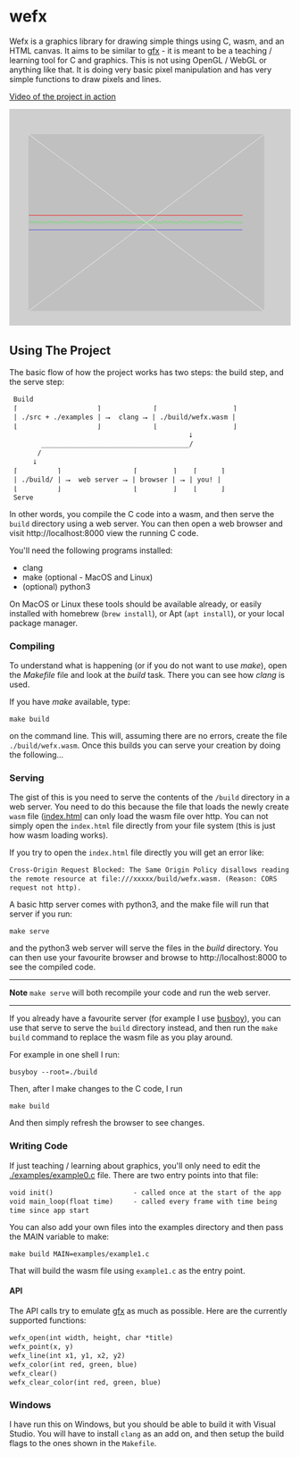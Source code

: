 # wefx

Wefx is a graphics library for drawing simple things using C, wasm, and an
HTML canvas. It aims to be similar to [gfx][gfx] - it is meant to be a
teaching / learning tool for C and graphics. This is not using OpenGL /
WebGL or anything like that. It is doing very basic pixel manipulation and
has very simple functions to draw pixels and lines.

[Video of the project in action](https://www.youtube.com/watch?v=vrqixVOd-rc)

![Example Screenshot](./docs/wefx_shot.png)

## Using The Project

The basic flow of how the project works has two steps: the build step, and
the serve step:

```
 Build
 ⌈                    ⌉             ⌈                   ⌉
 | ./src + ./examples | ⭢  clang ⭢ | ./build/wefx.wasm |
 ⌊                    ⌋             ⌊                   ⌋
                                             ⭣
        _____________________________________/
       /
      ⭣
 ⌈          ⌉                  ⌈         ⌉    ⌈      ⌉
 | ./build/ | ⭢  web server ⭢ | browser | ⭢ | you! |
 ⌊          ⌋                  ⌊         ⌋    ⌊      ⌋
 Serve
```

In other words, you compile the C code into a wasm, and then serve the
`build` directory using a web server. You can then open a web browser and
visit http://localhost:8000 view the running C code.

You'll need the following programs installed:

- clang 
- make (optional - MacOS and Linux)
- (optional) python3

On MacOS or Linux these tools should be available already, or easily
installed with homebrew (`brew install`), or Apt (`apt install`), or your local package
manager.

### Compiling

To understand what is happening (or if you do not want to use _make_), open
the _Makefile_ file and look at the _build_ task. There you can see how
_clang_ is used.

If you have _make_ available, type:

```
make build
```

on the command line. This will, assuming there are no errors, create the
file `./build/wefx.wasm`. Once this builds you can serve your creation by
doing the following...

### Serving

The gist of this is you need to serve the contents of the `/build`
directory in a web server. You need to do this because the file that loads
the newly create `wasm` file ([index.html](./public/index.html) can only
load the wasm file over http. You can not simply open the `index.html` file
directly from your file system (this is just how wasm loading works).

If you try to open the `index.html` file directly you will get an error
like:

```
Cross-Origin Request Blocked: The Same Origin Policy disallows reading the remote resource at file:///xxxxx/build/wefx.wasm. (Reason: CORS request not http).
```

A basic http server comes with python3, and the make file will run that
server if you run:

```
make serve
``` 

and the python3 web server will serve the files in the _build_ directory.
You can then use your favourite browser and browse to http://localhost:8000
to see the compiled code.

---

**Note** `make serve` will both recompile your code and run the web server.

---

If you already have a favourite server (for example I use
[busboy](https://github.com/robrohan/busboy)), you can use that serve to
serve the `build` directory instead, and then run the `make build` command
to replace the wasm file as you play around.

For example in one shell I run:

```
busyboy --root=./build
```

Then, after I make changes to the C code, I run

```
make build
```

And then simply refresh the browser to see changes.

### Writing Code

If just teaching / learning about graphics, you'll only need to edit the
[./examples/example0.c](./examples/example0.c) file. There are two entry
points into that file:

```
void init()                    - called once at the start of the app
void main_loop(float time)     - called every frame with time being time since app start
```

You can also add your own files into the examples directory and then pass
the MAIN variable to make:

```
make build MAIN=examples/example1.c
```

That will build the wasm file using `example1.c` as the entry point.

#### API

The API calls try to emulate [gfx][gfx] as much as possible. Here are the
currently supported functions:

```
wefx_open(int width, height, char *title)
wefx_point(x, y)
wefx_line(int x1, y1, x2, y2)
wefx_color(int red, green, blue)
wefx_clear()
wefx_clear_color(int red, green, blue)
```

### Windows

I have run this on Windows, but you should be able to build it with Visual
Studio. You will have to install `clang` as an add on, and then setup the
build flags to the ones shown in the `Makefile`.

[gfx]: https://www3.nd.edu/~dthain/courses/cse20211/fall2013/gfx/
